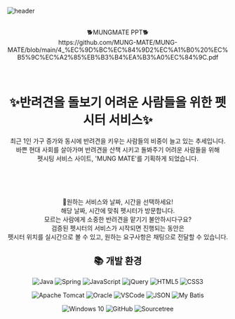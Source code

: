 ![header](https://capsule-render.vercel.app/api?type=waving&color=001e3c&height=300&section=header&text=MUNG%20MATE&fontSize=90&fontColor=001e3c)

<div align=center>
<br>🐕MUNGMATE PPT🐕
<br>https://github.com/MUNG-MATE/MUNG-MATE/blob/main/4_%EC%9D%BC%EC%84%9D2%EC%A1%B0%20%EC%B5%9C%EC%A2%85%EB%B3%B4%EA%B3%A0%EC%84%9C.pdf

<br>
<br>
<br>

# ✨반려견을 돌보기 어려운 사람들을 위한 펫시터 서비스✨
최근 1인 가구 증가와 동시에 반려견을 키우는 사람들의 비중이 늘고 있는 추세입니다.<br>
바쁜 현대 사회를 살아가며 반려견을 산책 시키고 돌봐주기 어려운 사람들을 위해<br>
펫시팅 서비스 사이트, 'MUNG MATE'를 기획하게 되었습니다.<br>

<br>
<br>
<br>

📌원하는 서비스와 날짜, 시간을 선택하세요!<br>
해당 날짜, 시간에 맞춰 펫시터가 방문합니다.<br>
모르는 사람에게 소중한 반려견을 맡기기 불안하시다구요?<br>
검증된 펫시터의 서비스가 시작되면 진행되는 동안은<br>
펫시터 위치를 실시간으로 볼 수 있고, 원하는 요구사항은 채팅으로 전달할 수 있습니다.<br>


  ## 📚 개발 환경
  <a name="개발-환경"></a>

  ![Java](https://img.shields.io/badge/java-007396?style=flat&logo=java&logoColor=white)
  ![Spring](https://img.shields.io/badge/spring-000000?style=flat&logo=Spring&logoColor=green)
  ![JavaScript](https://img.shields.io/badge/javascript-F7DF1E?style=flat&logo=javascript&logoColor=white)
  ![jQuery](https://img.shields.io/badge/jquery-0769AD?style=flat&logo=jquery&logoColor=white)
  ![HTML5](https://img.shields.io/badge/html5-E34F26?style=flat&logo=html5&logoColor=white)
  ![CSS3](https://img.shields.io/badge/css3-1572B6?style=flat&logo=css3&logoColor=white)
  
  ![Apache Tomcat](https://img.shields.io/badge/apachetomcat-F8DC75?style=flat&logo=apachetomcat&logoColor=white)
  ![Oracle](https://img.shields.io/badge/oracle-F80000?style=flat&logo=oracle&logoColor=white)
  ![VSCode](https://img.shields.io/badge/visualstudiocode-007ACC?style=flat&logo=visualstudiocode&logoColor=white)
  ![JSON](https://img.shields.io/badge/json-000000?style=flat&logo=json&logoColor=white)
  ![My Batis](https://img.shields.io/badge/mybatis-0078D6?style=flat&logo=mybatis&logoColor=white)

 
  ![Windows 10](https://img.shields.io/badge/windows10-0078D6?style=flat&logo=windows10&logoColor=white)
  ![GitHub](https://img.shields.io/badge/github-181717?style=flat&logo=github&logoColor=white)
  ![Sourcetree](https://img.shields.io/badge/sourcetree-0052CC?style=flat&logo=sourcetree&logoColor=white)



 
</div>


 

